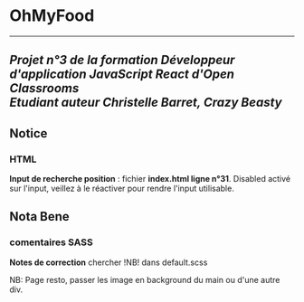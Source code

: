 # OhMyFood  
---     
_Projet n°3 de la formation Développeur d'application JavaScript React d'Open Classrooms_  
_Etudiant auteur Christelle Barret, Crazy Beasty_  
---  
## Notice
    
### HTML  
**Input de recherche position** : fichier **index.html ligne n°31**. Disabled activé sur l'input, veillez à le réactiver pour rendre l'input utilisable.

## Nota Bene    
### comentaires SASS  
**Notes de correction** chercher !NB! dans default.scss  
  
NB: Page resto, passer les image en background du main ou d'une autre div.



